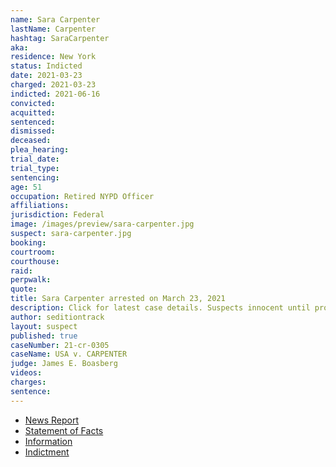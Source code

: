 ```yaml
---
name: Sara Carpenter
lastName: Carpenter
hashtag: SaraCarpenter
aka:
residence: New York
status: Indicted
date: 2021-03-23
charged: 2021-03-23
indicted: 2021-06-16
convicted:
acquitted:
sentenced:
dismissed:
deceased:
plea_hearing:
trial_date:
trial_type:
sentencing:
age: 51
occupation: Retired NYPD Officer
affiliations:
jurisdiction: Federal
image: /images/preview/sara-carpenter.jpg
suspect: sara-carpenter.jpg
booking:
courtroom:
courthouse:
raid:
perpwalk:
quote:
title: Sara Carpenter arrested on March 23, 2021
description: Click for latest case details. Suspects innocent until proven guilty.
author: seditiontrack
layout: suspect
published: true
caseNumber: 21-cr-0305
caseName: USA v. CARPENTER
judge: James E. Boasberg
videos:
charges:
sentence:
---
```

- [News Report](https://www.nydailynews.com/new-york/nyc-crime/ny-capitol-riots-former-nypd-police-officer-arrest-sara-carpenter-20210323-try3cc7m3bbhrlfrph5emanlqi-story.html)
- [Statement of Facts](https://www.justice.gov/usao-dc/case-multi-defendant/file/1393356/download)
- [Information](https://www.justice.gov/usao-dc/case-multi-defendant/file/1393351/download)
- [Indictment](https://www.justice.gov/usao-dc/case-multi-defendant/file/1416906/download)
